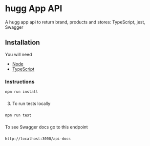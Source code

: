 # hugg App API

A hugg app api to return brand, products and stores:
TypeScript, jest, Swagger


## Installation

You will need

- [Node](https://nodejs.org/en/download)
- [TypeScript](https://www.typescriptlang.org/download)

### Instructions

```
npm run install
```

###
3. To run tests locally
###
```
npm run test
```


###
To see Swagger docs go to this endpoint
###
```
http://localhost:3000/api-docs
```
